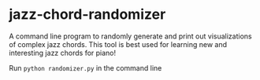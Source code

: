 # jazz-chord-randomizer
A command line program to randomly generate and print out visualizations of complex jazz chords. This tool is best used for learning new and interesting jazz chords for piano!

Run `python randomizer.py` in the command line
